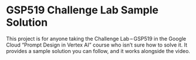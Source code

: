 # GSP519 Challenge Lab Sample Solution

This project is for anyone taking the Challenge Lab – GSP519 in the Google Cloud “Prompt Design in Vertex AI” course who isn’t sure how to solve it. It provides a sample solution you can follow, and it works alongside the video.
